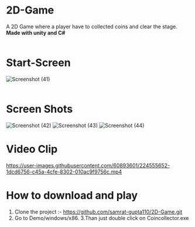 # 2D-Game
A 2D Game where a player have to collected coins and clear the stage. <strong>Made with unity and C#</strong>
<br><br>
# Start-Screen
![Screenshot (41)](https://user-images.githubusercontent.com/60893601/224553669-925f13b3-0f16-456c-a81f-0f4da133c423.png)
<br><br>
# Screen Shots

![Screenshot (42)](https://user-images.githubusercontent.com/60893601/224553863-d5306d20-ac10-4c7a-84a2-718f31d671a7.png)
![Screenshot (43)](https://user-images.githubusercontent.com/60893601/224553869-757ae504-8645-4794-a3fd-55ee36dee0a8.png)
![Screenshot (44)](https://user-images.githubusercontent.com/60893601/224553870-a9ef8edc-aed7-4e62-a5fe-dbd877326286.png)

# Video Clip


https://user-images.githubusercontent.com/60893601/224555652-1dcd6756-c45a-4cfe-8302-010ac9f9756c.mp4

# How to download and play
1. Clone the project :- https://github.com/samrat-gupta110/2D-Game.git
2. Go to Demo/windows/x86.
3.Than just double click on Coincollector.exe


